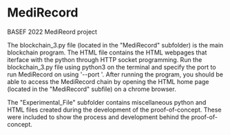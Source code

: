 # MediRecord
BASEF 2022 MediReord project

The blockchain_3.py file (located in the "MediRecord" subfolder) is the main blockchain program. The HTML file contains the HTML webpages that iterface with the python through HTTP socket programming. Run the blockchain_3.py file using python3 on the terminal and specify the port to run MediRecord on using '--port <port number>'. After running the program, you should be able to access the MediRecord chain by opening the HTML home page (located in the "MediRecord" subfile) on a chrome browser.
  
The "Experimental_File" subfolder contains miscellaneous python and HTML files created during the development of the proof-of-concept. These were included to show the process and development behind the proof-of-concept.
